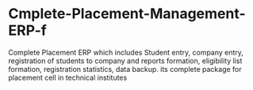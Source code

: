 # Cmplete-Placement-Management-ERP-f
Complete Placement ERP which includes Student entry, company entry, registration of students to company and reports formation, eligibility list formation, registration statistics, data backup. its complete package for placement cell in technical institutes
